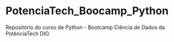# PotenciaTech_Boocamp_Python
Repositório do curso de Python - Bootcamp Ciência de Dados da PotênciaTech DIO.
